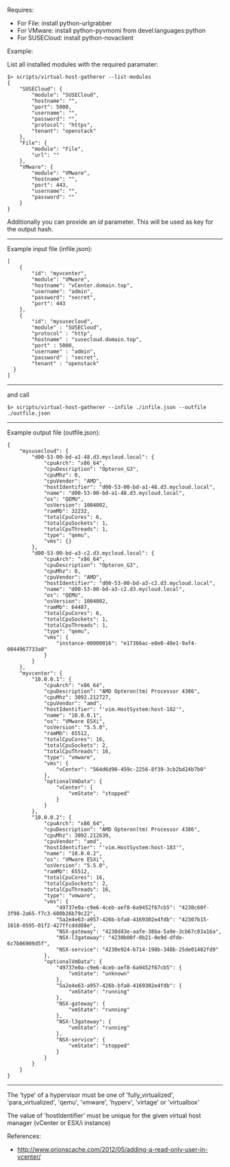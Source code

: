 Requires:

* For File: install python-urlgrabber
* For VMware: install python-pyvmomi from devel:languages:python
* For SUSECloud: install python-novaclient

Example:

List all installed modules with the required paramater:
```
$> scripts/virtual-host-gatherer --list-modules
{
    "SUSECloud": {
        "module": "SUSECloud",
        "hostname": "",
        "port": 5000,
        "username": "",
        "password": "",
        "protocol": "https",
        "tenant": "openstack"
    },
    "File": {
        "module": "File",
        "url": ""
    },
    "VMware": {
        "module": "VMware",
        "hostname": "",
        "port": 443,
        "username": "",
        "password": ""
    }
}
```

Additionally you can provide an *id* parameter. This will be used as key
for the output hash.

-----------------------------------------

Example input file (infile.json):
```
[
    {
        "id": "myvcenter",
        "module": "VMware",
        "hostname": "vCenter.domain.top",
        "username": "admin",
        "password": "secret",
        "port": 443
    },
    {
        "id": "mysusecloud",
        "module" : "SUSECloud",
        "protocol" : "http",
        "hostname" : "susecloud.domain.top",
        "port" : 5000,
        "username" : "admin",
        "password" : "secret",
        "tenant" : "openstack"
  }
]
```
-----------------------------------------

and call

```
$> scripts/virtual-host-gatherer --infile ./infile.json --outfile ./outfile.json
```

-----------------------------------------

Example output file (outfile.json):
```
{
    "mysusecloud": {
        "d00-53-00-bd-a1-48.d3.mycloud.local": {
            "cpuArch": "x86_64",
            "cpuDescription": "Opteron_G3",
            "cpuMhz": 0,
            "cpuVendor": "AMD",
            "hostIdentifier": "d00-53-00-bd-a1-48.d3.mycloud.local",
            "name": "d00-53-00-bd-a1-48.d3.mycloud.local",
            "os": "QEMU",
            "osVersion": 1004002,
            "ramMb": 32232,
            "totalCpuCores": 6,
            "totalCpuSockets": 1,
            "totalCpuThreads": 1,
            "type": "qemu",
            "vms": {}
        },
        "d00-53-00-bd-a3-c2.d3.mycloud.local": {
            "cpuArch": "x86_64",
            "cpuDescription": "Opteron_G3",
            "cpuMhz": 0,
            "cpuVendor": "AMD",
            "hostIdentifier": "d00-53-00-bd-a3-c2.d3.mycloud.local",
            "name": "d00-53-00-bd-a3-c2.d3.mycloud.local",
            "os": "QEMU",
            "osVersion": 1004002,
            "ramMb": 64487,
            "totalCpuCores": 6,
            "totalCpuSockets": 1,
            "totalCpuThreads": 1,
            "type": "qemu",
            "vms": {
                "instance-00000016": "e17366ac-e8e0-48e1-9af4-0044967733a0"
            }
        }
    },
    "myvcenter": {
        "10.0.0.1": {
            "cpuArch": "x86_64",
            "cpuDescription": "AMD Opteron(tm) Processor 4386",
            "cpuMhz": 3092.212727,
            "cpuVendor": "amd",
            "hostIdentifier": "'vim.HostSystem:host-182'",
            "name": "10.0.0.1",
            "os": "VMware ESXi",
            "osVersion": "5.5.0",
            "ramMb": 65512,
            "totalCpuCores": 16,
            "totalCpuSockets": 2,
            "totalCpuThreads": 16,
            "type": "vmware",
            "vms": {
                "vCenter": "564d6d90-459c-2256-8f39-3cb2bd24b7b0"
            },
            "optionalVmData": {
                "vCenter": {
                    "vmState": "stopped"
                }
            }
        },
        "10.0.0.2": {
            "cpuArch": "x86_64",
            "cpuDescription": "AMD Opteron(tm) Processor 4386",
            "cpuMhz": 3092.212639,
            "cpuVendor": "amd",
            "hostIdentifier": "'vim.HostSystem:host-183'",
            "name": "10.0.0.2",
            "os": "VMware ESXi",
            "osVersion": "5.5.0",
            "ramMb": 65512,
            "totalCpuCores": 16,
            "totalCpuSockets": 2,
            "totalCpuThreads": 16,
            "type": "vmware",
            "vms": {
                "49737e0a-c9e6-4ceb-aef8-6a9452f67cb5": "4230c60f-3f98-2a65-f7c3-600b26b79c22",
                "5a2e4e63-a957-426b-bfa8-4169302e4fdb": "42307b15-1618-0595-01f2-427ffcddd88e",
                "NSX-gateway": "4230d43e-aafe-38ba-5a9e-3cb67c03a16a",
                "NSX-l3gateway": "4230b00f-0b21-0e9d-dfde-6c7b06909d5f",
                "NSX-service": "4230e924-b714-198b-348b-25de01482fd9"
            },
            "optionalVmData": {
                "49737e0a-c9e6-4ceb-aef8-6a9452f67cb5": {
                    "vmState": "unknown"
                },
                "5a2e4e63-a957-426b-bfa8-4169302e4fdb": {
                    "vmState": "running"
                },
                "NSX-gateway": {
                    "vmState": "running"
                },
                "NSX-l3gateway": {
                    "vmState": "running"
                },
                "NSX-service": {
                    "vmState": "stopped"
                }
            }
        }
    }
}
```
-----------------------------------------

The 'type' of a hypervisor must be one of 'fully_virtualized', 'para_virtualized', 'qemu',
'vmware', 'hyperv', 'virtage' or 'virtualbox'

The value of 'hostIdentifier' must be unique for the given virtual host manager (vCenter or ESX/i instance)

References:

* http://www.orionscache.com/2012/05/adding-a-read-only-user-in-vcenter/

